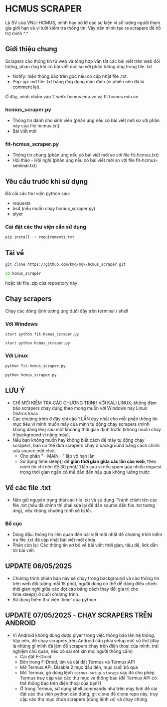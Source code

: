 # HCMUS SCRAPER

Là SV của VNU-HCMUS, mình hay bỏ lỡ các sự kiện vì số lượng người tham gia giới hạn và vì lười kiểm tra thông tin. Vậy nên mình tạo ra scrapers để hỗ  trợ mình ^.^

## Giới thiệu chung

Scrapers cào thông tin từ web và tổng hợp vắn tắt các bài viết trên web đối tượng, phản ứng khi có bài viết mới so với phần tương ứng trong file .txt
- Notify: hiện thông báo trên góc nếu có cập nhật file .txt.
- Pop-up: mở file .txt bằng ứng dụng mặc định (vì phiền nên đã bị comment lại).

Ở đây, mình nhắm vào 2 web: hcmus.edu.vn và fit.hcmus.edu.vn

### hcmus_scraper.py

- Thông tin dành cho sinh viên (phản ứng nếu có bài viết mới so với phần này của file hcmus.txt)
- Bài viết mới

### fit-hcmus_scraper.py

- Thông tin chung (phản ứng nếu có bài viết mới so với file fit-hcmus.txt)
- Hội thảo - Hội nghị (phản ứng nếu có bài viết mới so với file fit-hcmus-seminar.txt)

## Yêu cầu trước khi sử dụng

Đã cài các thư viện python sau:
- requests
- bs4 (nếu muốn chạy hcmus_scraper.py)
- plyer

### Cài đặt các thư viện cần sử dụng
```bash
pip install -r requirements.txt
```

## Tải về

```bash
git clone https://github.com/kmq-mqk/hcmus_scraper.git
```
```bash
cd hcmus_scraper
```

hoặc tải file .zip của repository này

## Chạy scrapers
Chạy các dòng lệnh tương ứng dưới đây trên terminal / shell

### Với Windows
```
start python fit-hcmus_scraper.py
```

```
start python hcmus_scraper.py
```

### Với Linux
```bash 
python fit-hcmus_scraper.py
```
 
```bash 
python hcmus_scraper.py
```

## LƯU Ý

- CHỈ MỚI KIỂM TRA CÁC CHƯƠNG TRÌNH VỚI KALI LINUX, không đảm bảo scrapers chạy đúng theo mong muốn với Windows hay Linux Distros khác.
- Các chương trình ở đây chỉ cào 1 LẦN duy nhất cho mỗi phần thông tin mục tiêu vì mình muốn máy của mình tự động chạy scrapers (mình không đăng lên) sau một khoảng thời gian định trước (không muốn chạy ở background vì nặng máy).
- Nếu bạn không muốn hay không biết cách để máy tự động chạy scrapers, bạn có thể đưa scrapers chạy ở background bằng cách chỉnh sửa source một chút.
    + Cho phần "--MAIN--" lặp vô hạn lần
    + Sử dụng time.sleep() để **giãn thời gian giữa các lần cào web**, theo mình thì chỉ nên để 30 phút/ 1 lần cào vì nếu spam qúa nhiều request trong thời gian ngắn có thể dẫn đến hậu quả không lường trước

## Về các file .txt

- Nên giữ nguyên trạng thái các file .txt và sử dụng. Tránh chỉnh tên các file .txt (nếu đã chỉnh thì phải sửa lại để dẫn source đến file .txt tương ứng), nếu không chương trình sẽ bị lỗi.

### Bố cục

- Dòng đầu: thông tin liên quan đến bài viết mới nhất để chương trình kiểm tra file .txt đã cập nhật bài viết mới chưa.
- Phần còn lại: Các thông tin sơ bộ về bài viết: thời gian, tiêu đề, link dẫn tới bài viết.

## UPDATE 06/05/2025
- Chương trình phiên bản này sẽ chạy trong background và cào thông tin trên web đối tượng mỗi 15 phút, người dùng có thể dễ dàng điều chỉnh thời gian nghỉ giữa các đợt cào bằng cách thay đổi giá trị cho time.sleep() ở cuối chương trình.
- Sử dụng thêm thư viện 'time' của python.

## UPDATE 07/05/2025 - CHẠY SCRAPERS TRÊN ANDROID
- Vì Android không dùng được plyer trong việc thông báo lên hệ thống. Vậy nên, để chạy scrapers trên Android cần phải setup một số thứ (đây là những gì mình đã làm để scrapers chạy trên điện thoại của mình, trải nghiệm chủ quan, nếu có sai sót xin mọi người thông cảm)
    - Cài đặt F-Droid
    - Bên trong F-Droid, tìm và cài đặt Termux và Termux:API
    - Mở Termux:API, Disable 2 mục đầu tiên, mục cuối bỏ qua
    - Mở Termux, gõ dòng lệnh ```termux-setup-storage``` sau đó cho phép Termux truy cập vào các thư mục và thông báo (để Termux:API có thể thông báo trên điện thoại của bạn?)
    - Ở trong Termux, sử dụng shell commands như trên máy tính để cài đặt các thư viện python cần dùng, git clone để clone repo này, truy cập vào thư mục chứa scrapers (dùng lệnh ```cd```) và chạy chúng

